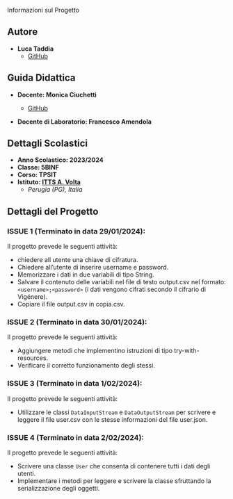  Informazioni sul Progetto
 
## Autore
- **Luca Taddia**
  - [GitHub](https://github.com/LucaTadd00)

## Guida Didattica
- **Docente: Monica Ciuchetti**
  - [GitHub](https://github.com/mciuchetti)

- **Docente di Laboratorio: Francesco Amendola**

## Dettagli Scolastici
- **Anno Scolastico: 2023/2024**
- **Classe: 5BINF**
- **Corso: TPSIT**
- **Istituto: [ITTS A. Volta](https://www.avoltapg.edu.it/)**
  - *Perugia (PG), Italia*

## Dettagli del Progetto

### ISSUE 1 (Terminato in data 29/01/2024):

Il progetto prevede le seguenti attività:
- chiedere all utente una chiave di cifratura.
- Chiedere all’utente di inserire username e password.
- Memorizzare i dati in due variabili di tipo String.
- Salvare il contenuto delle variabili nel file di testo output.csv nel formato: `<username>;<password>` (i dati vengono cifrati secondo il cifrario di Vigénere).
- Copiare il file output.csv in copia.csv.

### ISSUE 2 (Terminato in data 30/01/2024):

Il progetto prevede le seguenti attività:
- Aggiungere metodi che implementino istruzioni di tipo try-with-resources.
- Verificare il corretto funzionamento degli stessi.

### ISSUE 3 (Terminato in data 1/02/2024):

Il progetto prevede le seguenti attività:
- Utilizzare le classi `DataInputStream` e `DataOutputStream` per scrivere e leggere il file user.csv con le stesse informazioni del file user.json.

### ISSUE 4 (Terminato in data 2/02/2024):

Il progetto prevede le seguenti attività:
- Scrivere una classe `User` che consenta di contenere tutti i dati degli utenti.
- Implementare i metodi per leggere e scrivere la classe sfruttando la serializzazione degli oggetti.

